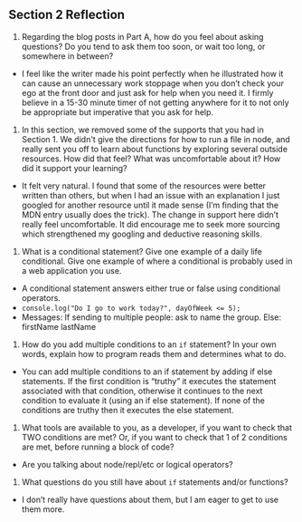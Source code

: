 ## Section 2 Reflection

1. Regarding the blog posts in Part A, how do you feel about asking questions? Do you tend to ask them too soon, or wait too long, or somewhere in between?
  * I feel like the writer made his point perfectly when he illustrated how it can cause an unnecessary work stoppage when you don’t check your ego at the front door and just ask for help when you need it. I firmly believe in a 15-30 minute timer of not getting anywhere for it to not only be appropriate but imperative that you ask for help.
1. In this section, we removed some of the supports that you had in Section 1. We didn't give the directions for how to run a file in node, and really sent you off to learn about functions by exploring several outside resources. How did that feel? What was uncomfortable about it? How did it support your learning?
  * It felt very natural. I found that some of the resources were better written than others, but when I had an issue with an explanation I just googled for another resource until it made sense (I’m finding that the MDN entry usually does the trick). The change in support here didn’t really feel uncomfortable. It did encourage me to seek more sourcing which strengthened my googling and deductive reasoning skills.
1. What is a conditional statement? Give one example of a daily life conditional. Give one example of where a conditional is probably used in a web application you use.
  * A conditional statement answers either true or false using conditional operators.
  * `console.log("Do I go to work today?", dayOfWeek <= 5);`
  * Messages: If sending to multiple people: ask to name the group. Else: firstName lastName
1. How do you add multiple conditions to an `if` statement? In your own words, explain how to program reads them and determines what to do.
  * You can add multiple conditions to an if statement by adding if else statements. If the first condition is “truthy” it executes the statement associated with that condition, otherwise it continues to the next condition to evaluate it (using an if else statement). If none of the conditions are truthy then it executes the else statement.
1. What tools are available to you, as a developer, if you want to check that TWO conditions are met? Or, if you want to check that 1 of 2 conditions are met, before running a block of code?
  * Are you talking about node/repl/etc or logical operators?
1. What questions do you still have about `if` statements and/or functions?
  * I don’t really have questions about them, but I am eager to get to use them more.
